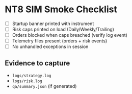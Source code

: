# NT8 SIM Smoke Checklist
- [ ] Startup banner printed with instrument
- [ ] Risk caps printed on load (Daily/Weekly/Trailing)
- [ ] Orders blocked when caps breached (verify log event)
- [ ] Telemetry files present (orders + risk events)
- [ ] No unhandled exceptions in session

## Evidence to capture
- `logs/strategy.log`
- `logs/risk.log`
- `qa/summary.json` (if generated)
